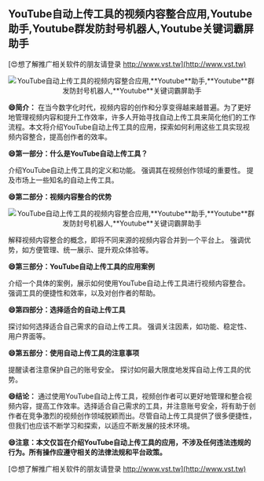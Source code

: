 ## **YouTube自动上传工具的视频内容整合应用,**Youtube**助手,**Youtube**群发防封号机器人,**Youtube**关键词霸屏助手**

[😍想了解推广相关软件的朋友请登录 http://www.vst.tw](http://www.vst.tw)

 <center><img src="https://vst.tw/MP4/tuiguang/png/0.png" alt="YouTube自动上传工具的视频内容整合应用,**Youtube**助手,**Youtube**群发防封号机器人,**Youtube**关键词霸屏助手"></center>

**😄简介：**
在当今数字化时代，视频内容的创作和分享变得越来越普遍。为了更好地管理视频内容和提升工作效率，许多人开始寻找自动上传工具来简化他们的工作流程。本文将介绍YouTube自动上传工具的应用，探索如何利用这些工具实现视频内容整合，提高创作者的效率。

**😄第一部分：什么是YouTube自动上传工具？**

介绍YouTube自动上传工具的定义和功能。
强调其在视频创作领域的重要性。
提及市场上一些知名的自动上传工具。

**😄第二部分：视频内容整合的优势**

 <center><img src="https://vst.tw/MP4/tuiguang/png/7.png" alt="YouTube自动上传工具的视频内容整合应用,**Youtube**助手,**Youtube**群发防封号机器人,**Youtube**关键词霸屏助手"></center>

解释视频内容整合的概念，即将不同来源的视频内容合并到一个平台上。
强调优势，如方便管理、统一展示、提升观众体验等。

**😄第三部分：YouTube自动上传工具的应用案例**

介绍一个具体的案例，展示如何使用YouTube自动上传工具进行视频内容整合。
强调工具的便捷性和效率，以及对创作者的帮助。

**😄第四部分：选择适合的自动上传工具**

探讨如何选择适合自己需求的自动上传工具。
强调关注因素，如功能、稳定性、用户界面等。

**😄第五部分：使用自动上传工具的注意事项**

提醒读者注意保护自己的账号安全。
探讨如何最大限度地发挥自动上传工具的优势。

**😄结论：**
通过使用YouTube自动上传工具，视频创作者可以更好地管理和整合视频内容，提高工作效率。选择适合自己需求的工具，并注意账号安全，将有助于创作者在竞争激烈的视频创作领域脱颖而出。尽管自动上传工具提供了很多便捷性，但我们也应该不断学习和探索，以适应不断发展的技术环境。

**😄注意：本文仅旨在介绍YouTube自动上传工具的应用，不涉及任何违法违规的行为。所有操作应遵守相关的法律法规和平台政策。**

[😍想了解推广相关软件的朋友请登录 http://www.vst.tw](http://www.vst.tw)



